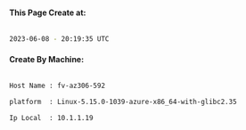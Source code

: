 
   
#### This Page Create at:

```bash

2023-06-08 - 20:19:35 UTC

```

#### Create By Machine:

```bash

Host Name : fv-az306-592

platform  : Linux-5.15.0-1039-azure-x86_64-with-glibc2.35

Ip Local  : 10.1.1.19

```

